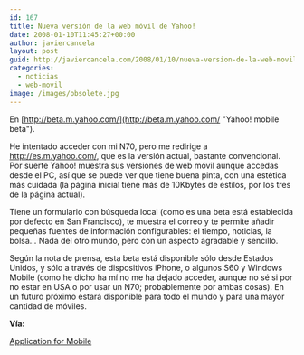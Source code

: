 ```yaml
---
id: 167
title: Nueva versión de la web móvil de Yahoo!
date: 2008-01-10T11:45:27+00:00
author: javiercancela
layout: post
guid: http://javiercancela.com/2008/01/10/nueva-version-de-la-web-movil-de-yahoo/
categories:
  - noticias
  - web-movil
image: /images/obsolete.jpg
---
```

En [http://beta.m.yahoo.com/](http://beta.m.yahoo.com/ "Yahoo! mobile beta").

He intentado acceder con mi N70, pero me redirige a http://es.m.yahoo.com/, que es la versión actual, bastante convencional. Por suerte Yahoo! muestra sus versiones de web móvil aunque accedas desde el PC, así que se puede ver que tiene buena pinta, con una estética más cuidada (la página inicial tiene más de 10Kbytes de estilos, por los tres de la página actual).

Tiene un formulario con búsqueda local (como es una beta está establecida por defecto en San Francisco), te muestra el correo y te permite añadir pequeñas fuentes de información configurables: el tiempo, noticias, la bolsa&#8230; Nada del otro mundo, pero con un aspecto agradable y sencillo.

Según la nota de prensa, esta beta está disponible sólo desde Estados Unidos, y sólo a través de dispositivos iPhone, o algunos S60 y Windows Mobile (como he dicho ha mí no me ha dejado acceder, aunque no sé si por no estar en USA o por usar un N70; probablemente por ambas cosas). En un futuro próximo estará disponible para todo el mundo y para una mayor cantidad de móviles.

**Vía:**
  
[Application for Mobile](http://www.app4mobile.com/?p=264 "Beta")